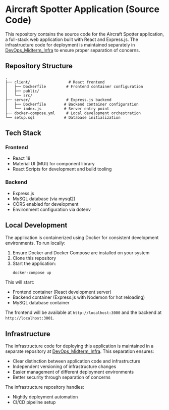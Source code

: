 # Aircraft Spotter Application (Source Code)

This repository contains the source code for the Aircraft Spotter application, a full-stack web application built with React and Express.js. The infrastructure code for deployment is maintained separately in [DevOps_Midterm_Infra](https://github.com/lawrenceslng/DevOps_Midterm_Infra) to ensure proper separation of concerns.

## Repository Structure

```
.
├── client/                 # React frontend
│   ├── Dockerfile         # Frontend container configuration
│   ├── public/           
│   └── src/              
├── server/                # Express.js backend
│   ├── Dockerfile        # Backend container configuration
│   └── index.js          # Server entry point
├── docker-compose.yml     # Local development orchestration
└── setup.sql             # Database initialization
```

## Tech Stack

### Frontend
- React 18
- Material UI (MUI) for component library
- React Scripts for development and build tooling

### Backend
- Express.js
- MySQL database (via mysql2)
- CORS enabled for development
- Environment configuration via dotenv

## Local Development

The application is containerized using Docker for consistent development environments. To run locally:

1. Ensure Docker and Docker Compose are installed on your system
2. Clone this repository
3. Start the application:
   ```bash
   docker-compose up
   ```

This will start:
- Frontend container (React development server)
- Backend container (Express.js with Nodemon for hot reloading)
- MySQL database container

The frontend will be available at `http://localhost:3000` and the backend at `http://localhost:3001`.

## Infrastructure

The infrastructure code for deploying this application is maintained in a separate repository at [DevOps_Midterm_Infra](https://github.com/lawrenceslng/DevOps_Midterm_Infra). This separation ensures:

- Clear distinction between application code and infrastructure
- Independent versioning of infrastructure changes
- Easier management of different deployment environments
- Better security through separation of concerns

The infrastructure repository handles:
- Nightly deployment automation
- CI/CD pipeline setup
